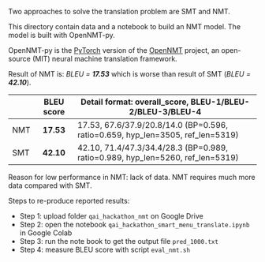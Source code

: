 Two approaches to solve the translation problem are SMT and NMT.

This directory contain data and a notebook to build an NMT model.
The model is built with OpenNMT-py.

OpenNMT-py is the [PyTorch](https://github.com/pytorch/pytorch) version of the [OpenNMT](https://opennmt.net) project, an open-source (MIT) neural machine translation framework.

Result of NMT is: *BLEU = **17.53*** which is worse than result of SMT (*BLEU = **42.10***).



|     | BLEU score | Detail format:  overall_score, BLEU-1/BLEU-2/BLEU-3/BLEU-4                     |
|-----|:----------:|--------------------------------------------------------------------------------|
| NMT | **17.53**  | 17.53, 67.6/37.9/20.8/14.0 (BP=0.596, ratio=0.659, hyp_len=3505, ref_len=5319) |
| SMT | **42.10**  | 42.10, 71.4/47.3/34.4/28.3 (BP=0.989, ratio=0.989, hyp_len=5260, ref_len=5319) |


Reason for low performance in NMT: lack of data. NMT requires much more data compared with SMT.

Steps to re-produce reported results:
- Step 1: upload folder `qai_hackathon_nmt` on Google Drive
- Step 2: open the notebook `qai_hackathon_smart_menu_translate.ipynb` in Google Colab
- Step 3: run the note book to get the output file `pred_1000.txt`
- Step 4: measure BLEU score with script `eval_nmt.sh`